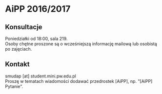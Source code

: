 # AiPP 2016/2017

## Konsultacje
Poniedziałki od 18:00, sala 219.  
Osoby chętne proszone są o wcześniejszą informację mailową lub osobistą po zajęciach.

## Kontakt
smudap [at] student.mini.pw.edu.pl  
Proszę w tematach wiadomości dodawać przedrostek [AiPP], np. "[AiPP] Pytanie".
